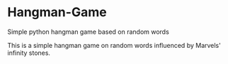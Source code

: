 # Hangman-Game
Simple python hangman game based on random words

This is a simple hangman game on random words influenced by Marvels' infinity stones.
